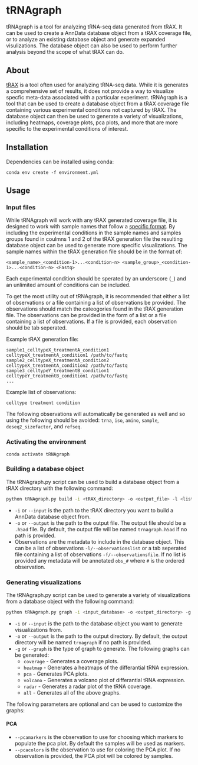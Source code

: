# tRNAgraph
tRNAgraph is a tool for analyzing tRNA-seq data generated from tRAX. It can be used to create a AnnData database object from a tRAX coverage file, or to analyze an existing database object and generate expanded visulizations. The database object can also be used to perform further analysis beyond the scope of what tRAX can do.

## About
[tRAX](https://github.com/UCSC-LoweLab/tRAX) is a tool often used for analyzing tRNA-seq data. While it is generates a comprehensive set of results, it does not provide a way to visualize specfic meta-data associated with a particular experiment. tRNAgraph is a tool that can be used to create a database object from a tRAX coverage file containing various experimental conditions not captured by tRAX. The database object can then be used to generate a variety of visualizations, including heatmaps, coverage plots, pca plots, and more that are more specific to the experimental conditions of interest.

## Installation
Dependencies can be installed using conda:

```
conda env create -f environment.yml
```

## Usage
### Input files
While tRNAgraph will work with any tRAX generated coverage file, it is designed to work with sample names that follow a [specific format](http://trna.ucsc.edu/tRAX/#step-3-analyze-sequencing-data-for-gene-expression). By including the experimental conditions in the sample names and samples groups found in coulmns 1 and 2 of the tRAX generation file the resulting database object can be used to generate more specific visualizations. The sample names within the tRAX generation file should be in the format of:

```
<sample_name>_<condition-1>...<condition-n> <sample_group>_<condition-1>...<condition-n> <Fastq>
```

Each experimental condition should be sperated by an underscore (`_`) and an unlimited amount of conditions can be included.

To get the most utility out of tRNAgraph, it is recommended that either a list of observations or a file containing a list of observations be provided. The observations should match the cateogories found in the tRAX generation file. The observations can be provided in the form of a list or a file containing a list of observations. If a file is provided, each observation should be tab seperated.

Example tRAX generation file:

```
sample1_celltypeX_treatmentA_condition1 celltypeX_treatmentA_condition1 /path/to/fastq
sample2_celltypeX_treatmentA_condition2 celltypeX_treatmentA_condition2 /path/to/fastq
sample3_celltypeY_treatmentB_condition1 celltypeY_treatmentB_condition1 /path/to/fastq
...
```

Example list of observations:

```
celltype treatment condition
```

The following observations will automatically be generated as well and so using the following should be avoided:
`trna`, `iso`, `amino`, `sample`, `deseq2_sizefactor`, and `refseq`.


### Activating the environment

```
conda activate tRNAgraph
```

### Building a database object

The tRNAgraph.py script can be used to build a database object from a tRAX directory with the following command:
```bash
python tRNAgraph.py build -i <tRAX_directory> -o <output_file> -l <list_of_observations>
```

* `-i` or `--input` is the path to the tRAX directory you want to build a AnnData database object from.
* `-o` or `--output` is the path to the output file. The output file should be a `.h5ad` file. By default, the output file will be named `trnagraph.h5ad` if no path is provided.
* Observations are the metadata to include in the database object. This can be a list of observations `-l/--observationslist` or a tab seperated file containing a list of observations `-f/--observationsfile`. If no list is provided any metadata will be annotated `obs_#` where `#` is the ordered observation.

### Generating visualizations

The tRNAgraph.py script can be used to generate a variety of visualizations from a database object with the following command:
```bash
python tRNAgraph.py graph -i <input_database> -o <output_directory> -g <graph_type>
```

* `-i` or `--input` is the path to the database object you want to generate visualizations from.
* `-o` or `--output` is the path to the output directory. By default, the output directory will be named `trnagraph` if no path is provided.
* `-g` or `--graph` is the type of graph to generate. The following graphs can be generated:
  * `coverage` - Generates a coverage plots.
  * `heatmap` - Generates a heatmaps of the differantial tRNA expression.
  * `pca` - Generates PCA plots.
  <!-- * `tsne` - Generates a tSNE plot of the tRNA coverage for each sample. -->
  <!-- * `umap` - Generates a UMAP plot of the tRNA coverage for each sample. -->
  * `volcano` - Generates a volcano plot of differantial tRNA expression.
  * `radar` - Generates a radar plot of the tRNA coverage.
  * `all` - Generates all of the above graphs.

The following parameters are optional and can be used to customize the graphs:

<!-- * `-c` or `--color` is the observation to use for coloring the graph. If no observation is provided, the graph will be colored by sample group. -->
#### PCA

* `--pcamarkers` is the observation to use for choosing which markers to populate the pca plot. By default the samples will be used as markers.
* `--pcacolors` is the observation to use for coloring the PCA plot. If no observation is provided, the PCA plot will be colored by samples.